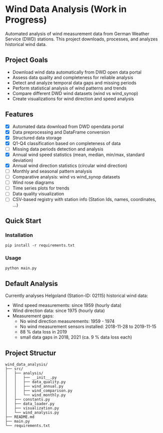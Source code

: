 # Wind Data Analysis (Work in Progress)

Automated analysis of wind measurement data from German Weather Service (DWD) stations.
This project downloads, processes, and analyzes historical wind data.

## Project Goals

- Download wind data automatically from DWD open data portal
- Assess data quality and completeness for reliable analysis
- Detect and analyze temporal data gaps and missing periods
- Perform statistical analysis of wind patterns and trends
- Compare different DWD wind datasets (wind vs wind_synop)
- Create visualizations for wind direction and speed analysis

## Features

- [x] Automated data download from DWD opendata portal
- [x] Data preprocessing and DataFrame conversion
- [x] Structured data storage
- [x] Q1-Q4 classification based on completeness of data
- [ ] Missing data periods detection and analysis
- [x] Annual wind speed statistics (mean, median, min/max, standard deviation)
- [x] Annual wind direction statistics (circular wind direction)
- [ ] Monthly and seasonal pattern analysis
- [ ] Comparative analysis: wind vs wind_synop datasets
- [ ] Wind rose diagrams
- [ ] Time series plots for trends
- [ ] Data quality visualization
- [ ] CSV-based registry with station info (Station Ids, names, coordinates, ...)

## Quick Start

### Installation
```
pip install -r requirements.txt
```

### Usage
```
python main.py
```

## Default Analysis

Currently analyses Helgoland (Station-ID: 02115) historical wind data:
- Wind speed measurements: since 1959 (hourly data)
- Wind direction data: since 1975 (hourly data)
- Measurement gaps:
  - No wind direction measurements: 1959 - 1974
  - No wind measurement sensors installed: 2018-11-28 to 2019-11-15
  - 88 % data loss in 2019
  - small data gaps in 2018, 2021 (ca. 9 % data loss each)

## Project Structur
```
wind_data_analysis/
├── src/
│   ├── analysis/
│   │   ├── __init__.py
│   │   ├── data_quality.py
│   │   ├── wind_annual.py
│   │   ├── wind_comparison.py
│   │   └── wind_monthly.py
│   ├── constants.py
│   ├── data_loader.py
│   ├── visualization.py
│   └── wind_analysis.py
├── README.md
├── main.py
└── requirements.txt

```
